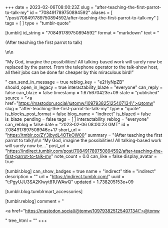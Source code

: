 +++
date = 2023-02-06T08:00:23Z
slug = "after-teaching-the-first-parrot-to-talk-my"
id = "708491789750894592"
aliases = [ "/post/708491789750894592/after-teaching-the-first-parrot-to-talk-my" ]
tags = [ ]
type = "tumblr-quote"

[tumblr]
id_string = "708491789750894592"
format = "markdown"
text = "<p>(After teaching the first parrot to talk)</p>\n\n<p>&ldquo;My God, imagine the possibilities! All talking-based work will surely now be replaced by the parrot. From the telephone operator to the talk-show host, all their jobs can be done far cheaper by this miraculous bird!&rdquo;</p>"
can_send_in_message = true
reblog_key = "e2HyNpZB"
should_open_in_legacy = true
interactability_blaze = "everyone"
can_reply = false
can_blaze = false
timestamp = 1.675670423e+09
state = "published"
source = "<a href=\"https://mastodon.social/@tomw/109793825125407134\">@tomw</a>"
slug = "after-teaching-the-first-parrot-to-talk-my"
type = "quote"
is_blocks_post_format = false
blog_name = "indirect"
is_blazed = false
is_blaze_pending = false
tags = [ ]
interactability_reblog = "everyone"
can_reblog = false
date = "2023-02-06 08:00:23 GMT"
id = 7.084917897508946e+17
short_url = "https://tmblr.co/ZY3jbydL4OTkOW00"
summary = "(After teaching the first parrot to talk)\n\n “My God, imagine the possibilities! All talking-based work will surely now be..."
post_url = "https://indirect.tumblr.com/post/708491789750894592/after-teaching-the-first-parrot-to-talk-my"
note_count = 0.0
can_like = false
display_avatar = true

[tumblr.blog]
can_show_badges = true
name = "indirect"
title = "indirect"
description = ""
url = "https://indirect.tumblr.com/"
uuid = "t:PgyUJU3SA2Klwyt81UWAwQ"
updated = 1.738205153e+09

[tumblr.blog.tumblrmart_accessories]

[tumblr.reblog]
comment = "<p><a href=\"https://mastodon.social/@tomw/109793825125407134\">@tomw</a></p>"
tree_html = ""
+++
